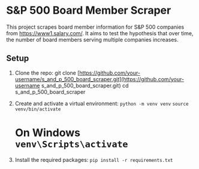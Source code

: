 # S&P 500 Board Member Scraper

This project scrapes board member information for S&P 500 companies from https://www1.salary.com/. It aims to test the hypothesis that over time, the number of board members serving multiple companies increases.

## Setup

1. Clone the repo:
   git clone [https://github.com/your-username/s_and_p_500_board_scraper.git](https://github.com/your-username s_and_p_500_board_scraper.git)
   cd s_and_p_500_board_scraper

2. Create and activate a virtual environment:
   `python -m venv venv`
   `source venv/bin/activate`

   # On Windows `venv\Scripts\activate`

3. Install the required packages:
   `pip install -r requirements.txt`
